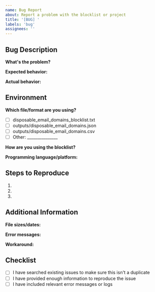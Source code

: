 ```yaml
---
name: Bug Report
about: Report a problem with the blocklist or project
title: '[BUG] '
labels: 'bug'
assignees: ''
---
```


## Bug Description

**What's the problem?**
<!-- A clear and concise description of what the bug is -->

**Expected behavior:**
<!-- What should happen -->

**Actual behavior:**
<!-- What actually happens -->

## Environment

**Which file/format are you using?**
- [ ] disposable_email_domains_blocklist.txt
- [ ] outputs/disposable_email_domains.json
- [ ] outputs/disposable_email_domains.csv
- [ ] Other: _______________

**How are you using the blocklist?**
<!-- Example: Python script, API integration, manual checking, etc. -->

**Programming language/platform:**
<!-- Example: Python 3.9, Node.js 16, PHP 8, etc. -->

## Steps to Reproduce

1. 
2. 
3. 

## Additional Information

**File sizes/dates:**
<!-- If relevant, include file sizes and last modified dates -->

**Error messages:**
<!-- If applicable, include any error messages -->

**Workaround:**
<!-- If you found a temporary workaround, please describe it -->

## Checklist

- [ ] I have searched existing issues to make sure this isn't a duplicate
- [ ] I have provided enough information to reproduce the issue
- [ ] I have included relevant error messages or logs 